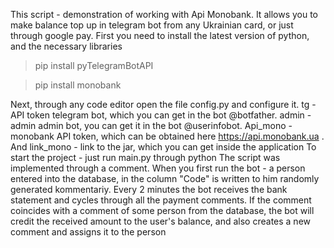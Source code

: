 This script - demonstration of working with Api Monobank. It allows you to make balance top up in telegram bot from any Ukrainian card, or just through google pay. First you need to install the latest version of python, and the necessary libraries

>pip install pyTelegramBotAPI

>pip install monobank

Next, through any code editor open the file config.py and configure it. tg - API token telegram bot, which you can get in the bot @botfather. admin - admin admin bot, you can get it in the bot @userinfobot. Api_mono - monobank API token, which can be obtained here https://api.monobank.ua . And link_mono - link to the jar, which you can get inside the application
To start the project - just run main.py through python
The script was implemented through a comment. When you first run the bot - a person entered into the database, in the column "Code" is written to him randomly generated kommentariy. Every 2 minutes the bot receives the bank statement and cycles through all the payment comments. If the comment coincides with a comment of some person from the database, the bot will credit the received amount to the user's balance, and also creates a new comment and assigns it to the person

